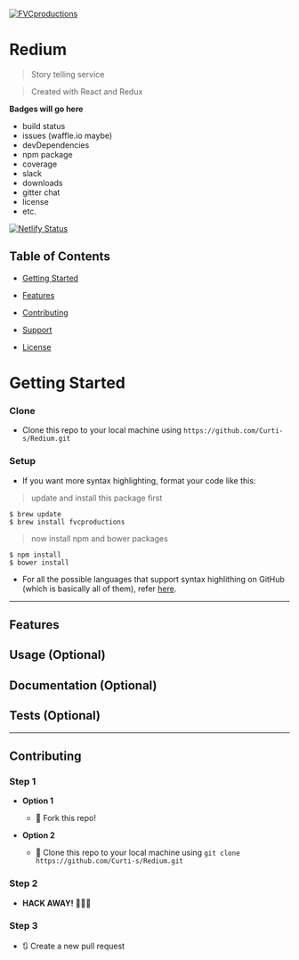[![FVCproductions](https://res.cloudinary.com/curtiskirimi/image/upload/v1558939256/stories-logo_frxb6k.png)](https://redium-7e0474.netlify.com/)

# Redium

> Story telling service

> Created with React and Redux

**Badges will go here**

- build status
- issues (waffle.io maybe)
- devDependencies
- npm package
- coverage
- slack
- downloads
- gitter chat
- license
- etc.

[![Netlify Status](https://api.netlify.com/api/v1/badges/72de5888-abab-409b-8053-216fe60ca46b/deploy-status)](https://app.netlify.com/sites/redium-7e0474/deploys)

## Table of Contents

- [Getting Started](#gettingstarted)

- [Features](#features)

- [Contributing](#contributing)

- [Support](#support)

- [License](#license)

# Getting Started

### Clone

- Clone this repo to your local machine using `https://github.com/Curti-s/Redium.git`

### Setup

- If you want more syntax highlighting, format your code like this:

> update and install this package first

```shell
$ brew update
$ brew install fvcproductions
```

> now install npm and bower packages

```shell
$ npm install
$ bower install
```

- For all the possible languages that support syntax highlithing on GitHub (which is basically all of them), refer <a href="https://github.com/github/linguist/blob/master/lib/linguist/languages.yml" target="_blank">here</a>.

---

## Features

## Usage (Optional)

## Documentation (Optional)

## Tests (Optional)

---

## Contributing

### Step 1

- **Option 1**

  - 🍴 Fork this repo!

- **Option 2**
  - 👯 Clone this repo to your local machine using `git clone https://github.com/Curti-s/Redium.git`

### Step 2

- **HACK AWAY!** 🔨🔨🔨

### Step 3

- 🔃 Create a new pull request
